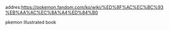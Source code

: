 addres:<a>https://pokemon.fandom.com/ko/wiki/%ED%8F%AC%EC%BC%93%EB%AA%AC%EC%8A%A4%ED%84%B0</a>

pkemon Illustrated book
